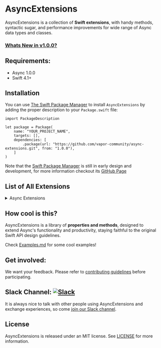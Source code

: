 # AsyncExtensions

AsyncExtensions is a collection of **Swift extensions**, with handy methods, syntactic sugar, and performance improvements for wide range of Async data types and classes.

### [Whats New in v1.0.0?](https://github.com/vapor-community/async-extensions/blob/master/CHANGELOG.md#v100)

## Requirements:

* Async 1.0.0
* Swift 4.1+

## Installation

You can use <a href="https://swift.org/package-manager">The Swift Package Manager</a> to install <code>AsyncExtensions</code> by adding the proper description to your <code>Package.swift</code> file:

<pre><code class="swift language-swift">import PackageDescription

let package = Package(
    name: "YOUR_PROJECT_NAME",
    targets: [],
    dependencies: [
        .package(url: "https://github.com/vapor-community/async-extensions.git", from: "1.0.0"),
    ]
)
</code></pre>

<p>Note that the <a href="https://swift.org/package-manager">Swift Package Manager</a> is still in early design and development, for more information checkout its <a href="https://github.com/apple/swift-package-manager">GitHub Page</a></p>

## List of All Extensions

<details>
<summary>Async Extensions</summary>
</br>
<ul>
<li><a href="https://github.com/vapor-community/async-extensions/tree/master/Sources/FutureExtensions.swift"><code>Future extensions</code></a></li>
</ul>
</details>

## How cool is this?

AsyncExtensions is a library of **properties and methods**, designed to extend Async's functionality and productivity, staying faithful to the original Swift API design guidelines.

Check [Examples.md](https://github.com/SwifterSwift/SwifterSwift/tree/master/Examples/Examples.md) for some cool examples!

<!-- ## Documentation

Documentation for all extensions, with examples, is available at...
-->

## Get involved:

We want your feedback.
Please refer to [contributing guidelines](https://github.com/vapor-community/async-extensions/tree/master/CONTRIBUTING.md) before participating.

## Slack Channel: [![Slack](http://vapor.team/badge.svg)](http://vapor.team)

It is always nice to talk with other people using AsyncExtensions and exchange experiences, so come [join our Slack channel](http://vapor.team).

## License

AsyncExtensions is released under an MIT license. See [LICENSE](LICENSE) for more information.

